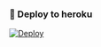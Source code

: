 ### 🚀 Deploy to heroku
[![Deploy](https://www.herokucdn.com/deploy/button.svg)](https://heroku.com/deploy?template=https://github.com/Alialiyrff1/Fosfortag)
